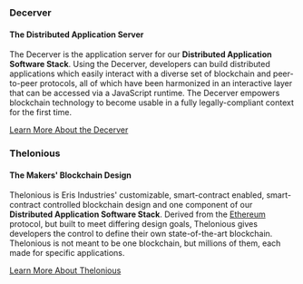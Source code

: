 ### Decerver

#### The Distributed Application Server

The Decerver is the application server for our **Distributed Application Software Stack**. Using the Decerver, developers can build distributed applications which easily interact with a diverse set of blockchain and peer-to-peer protocols, all of which have been harmonized in an interactive layer that can be accessed via a JavaScript runtime. The Decerver empowers blockchain technology to become usable in a fully legally-compliant context for the first time.

<a type="button" class="btn btn-eris btn-default btn-lg btn-block" href="https://decerver.io">Learn More About the Decerver</a>

### Thelonious

#### The Makers' Blockchain Design

Thelonious is Eris Industries' customizable, smart-contract enabled, smart-contract controlled blockchain design and one component of our **Distributed Application Software Stack**. Derived from the [Ethereum](https://ethereum.org) protocol, but built to meet differing design goals, Thelonious gives developers the control to define their own state-of-the-art blockchain. Thelonious is not meant to be one blockchain, but millions of them, each made for specific applications.

<a type="button" class="btn btn-eris btn-default btn-lg btn-block" href="https://thelonious.io">Learn More About Thelonious</a>

